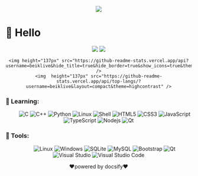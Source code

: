 <!-- 贪吃蛇代码贡献图 -->
<div align="center"><img src="https://cdn.jsdelivr.net/gh/beiklive/beiklive/contribution-snake/github-contribution-grid-snake.svg" /></div>

#  🙋 Hello


<div align="center">



![](https://visitor-badge.glitch.me/badge?page_id=beiklive)
![](https://img.shields.io/github/last-commit/beiklive/beiklive?logo=markdown&label=LAST+UPDATE&color=29bf12&style=flat)



</div>	

<div align="center">
	
<!-- <div style="height:274px;display: flex;flex-direction: column"> -->
	<img height="137px" src="https://github-readme-stats.vercel.app/api?username=beiklive&hide_title=true&hide_border=true&show_icons=true&theme=highcontrast&count_private=true&include_all_commits=true" />
	<img  height="137px" src="https://github-readme-stats.vercel.app/api/top-langs/?username=beiklive&layout=compact&theme=highcontrast" />
<!-- </div>	 -->
</div>	


### 💪 Learning: 

<div align="center">


&emsp;&emsp;
![C](https://img.shields.io/badge/c-%2300599C.svg?style=flat-square&logo=c&logoColor=white)
![C++](https://img.shields.io/badge/C++-000?&logo=C%2b%2b&logoColor=00599C)
![Python](https://img.shields.io/badge/-Python-pink?style=flat-square&logo=Python)
![Linux](https://img.shields.io/badge/-java-yellow?style=flat-square&logo=java)
![Shell](https://img.shields.io/badge/Shell-%2300f.svg?style=flat-square&logo=mysql&logoColor=white)
![HTML5](https://img.shields.io/badge/-HTML5-E34F26?style=flat-square&logo=html5&logoColor=white)
![CSS3](https://img.shields.io/badge/-CSS3-1572B6?style=flat-square&logo=css3)
![JavaScript](https://img.shields.io/badge/-JavaScript-oringe?style=flat-square&logo=javascript)
![TypeScript](https://img.shields.io/badge/typescript-%23007ACC.svg?style=flat-square&logo=typescript&logoColor=white)
![Nodejs](https://img.shields.io/badge/-Nodejs-c0ebd?style=flat-square&logo=Node.js)
![Qt](https://img.shields.io/badge/Qt-%23217346.svg?style=style=flat-square&logo=Qt&logoColor=white)


</div>


### 🧰 Tools:

<div align="center">

&emsp;&emsp;
![Linux](https://img.shields.io/badge/-Linux-000?&logo=Linux)
![Windows](https://img.shields.io/badge/-Windows-000?&logo=Windows&logoColor=0078D6)
![SQLite](https://img.shields.io/badge/-SQLite-000?&logo=SQLite&logoColor=003B57)
![MySQL](https://img.shields.io/badge/-MySQL-000?&logo=MySQL&logoColor=4479A1)
![Bootstrap](https://img.shields.io/badge/-Bootstrap-000?&logo=Bootstrap)
![Qt](https://img.shields.io/badge/-Qt-000?&logo=Qt)
![Visual Studio](https://img.shields.io/badge/-Visual_Studio-000?&logo=VisualStudio&logoColor=5C2D91)
![Visual Studio Code](https://img.shields.io/badge/-Visual_Studio_Code-000?&logo=VisualStudioCode&logoColor=007ACC)
	
</div>







<div align="center">❤️powered by docsify❤️</div>